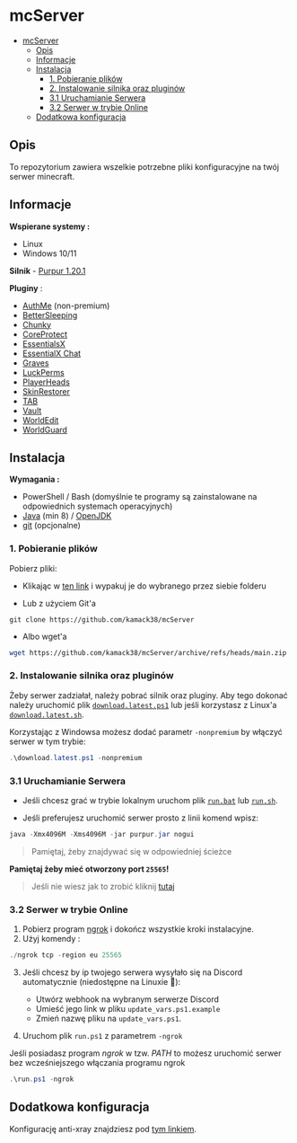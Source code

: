# mcServer

<!-- TOC -->

- [mcServer](#mcserver)
  - [Opis](#opis)
  - [Informacje](#informacje)
  - [Instalacja](#instalacja)
    - [1. Pobieranie plików](#1-pobieranie-plików)
    - [2. Instalowanie silnika oraz pluginów](#2-instalowanie-silnika-oraz-pluginów)
    - [3.1 Uruchamianie Serwera](#31-uruchamianie-serwera)
    - [3.2 Serwer w trybie Online](#32-serwer-w-trybie-online)
  - [Dodatkowa konfiguracja](#dodatkowa-konfiguracja)

<!-- /TOC -->

## Opis

To repozytorium zawiera wszelkie potrzebne pliki konfiguracyjne na twój serwer minecraft.

## Informacje

**Wspierane systemy :**

- Linux
- Windows 10/11

**Silnik** - [Purpur 1.20.1](https://purpurmc.org/)

**Pluginy** :

- [AuthMe](https://github.com/AuthMe/AuthMeReloaded) (non-premium)
- [BetterSleeping](https://github.com/Nuytemans-Dieter/BetterSleeping)
- [Chunky](https://www.spigotmc.org/resources/chunky.81534/)
- [CoreProtect](https://github.com/PlayPro/CoreProtect)
- [EssentialsX](https://essentialsx.net/downloads.html)
- [EssentialX Chat](https://essentialsx.net/downloads.html)
- [Graves](https://www.spigotmc.org/resources/graves.74208/)
- [LuckPerms](https://luckperms.net/)
- [PlayerHeads](https://dev.bukkit.org/projects/player-heads)
- [SkinRestorer](https://github.com/SkinsRestorer/SkinsRestorerX)
- [TAB](https://github.com/NEZNAMY/TAB)
- [Vault](https://www.spigotmc.org/resources/vault.34315/)
- [WorldEdit](https://dev.bukkit.org/projects/worldedit)
- [WorldGuard](https://dev.bukkit.org/projects/worldguard)

## Instalacja

**Wymagania :**

- PowerShell / Bash (domyślnie te programy są zainstalowane na odpowiednich systemach operacyjnych)
- [Java](https://www.java.com/pl/download/) (min 8) / [OpenJDK](https://adoptium.net/?variant=openjdk17&jvmVariant=hotspot)
- [git](https://git-scm.com/) (opcjonalne)

### 1. Pobieranie plików

Pobierz pliki:

- Klikając w [ten link](https://github.com/kamack38/mcServer/archive/refs/heads/main.zip) i wypakuj je do wybranego przez siebie folderu

- Lub z użyciem Git'a

```git
git clone https://github.com/kamack38/mcServer
```

- Albo wget'a

```bash
wget https://github.com/kamack38/mcServer/archive/refs/heads/main.zip
```

### 2. Instalowanie silnika oraz pluginów

Żeby serwer zadziałał, należy pobrać silnik oraz pluginy. Aby tego dokonać należy uruchomić plik [`download.latest.ps1`](./src/download.latest.ps1) lub jeśli korzystasz z Linux'a [`download.latest.sh`](./src/download.latest.sh).

Korzystając z Windowsa możesz dodać parametr `-nonpremium` by włączyć serwer w tym trybie:

```powershell
.\download.latest.ps1 -nonpremium
```

### 3.1 Uruchamianie Serwera

- Jeśli chcesz grać w trybie lokalnym uruchom plik [`run.bat`](./src/run.bat) lub [`run.sh`](./src/run.sh).

- Jeśli preferujesz uruchomić serwer prosto z linii komend wpisz:

```powershell
java -Xmx4096M -Xms4096M -jar purpur.jar nogui
```

> Pamiętaj, żeby znajdywać się w odpowiedniej ścieżce

**Pamiętaj żeby mieć otworzony port `25565`!**

> Jeśli nie wiesz jak to zrobić kliknij [tutaj](https://github.com/kamack38/mcServer/wiki/Ustawienia-Zapory-w-systemie-Windows)

### 3.2 Serwer w trybie Online

1. Pobierz program [ngrok](https://ngrok.com) i dokończ wszystkie kroki instalacyjne.
2. Użyj komendy :

```powershell
./ngrok tcp -region eu 25565
```

<!-- markdownlint-disable ol-prefix -->

3. Jeśli chcesz by ip twojego serwera wysyłało się na Discord automatycznie (niedostępne na Linuxie 🐧):

   - Utwórz webhook na wybranym serwerze Discord
   - Umieść jego link w pliku `update_vars.ps1.example`
   - Zmień nazwę pliku na `update_vars.ps1`.

4. Uruchom plik `run.ps1` z parametrem `-ngrok`

Jeśli posiadasz program _ngrok_ w tzw. _PATH_ to możesz uruchomić serwer bez wcześniejszego włączania programu ngrok

```powershell
.\run.ps1 -ngrok
```

<!-- markdownlint-restore ol-prefix -->

## Dodatkowa konfiguracja

Konfigurację anti-xray znajdziesz pod [tym linkiem](https://docs.papermc.io/paper/anti-xray).
